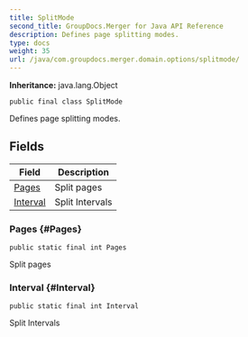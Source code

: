 ```yaml
---
title: SplitMode
second_title: GroupDocs.Merger for Java API Reference
description: Defines page splitting modes.
type: docs
weight: 35
url: /java/com.groupdocs.merger.domain.options/splitmode/
---
```

**Inheritance:**
java.lang.Object
```
public final class SplitMode
```

Defines page splitting modes.
## Fields

| Field | Description |
| --- | --- |
| [Pages](#Pages) | Split pages |
| [Interval](#Interval) | Split Intervals |
### Pages {#Pages}
```
public static final int Pages
```


Split pages

### Interval {#Interval}
```
public static final int Interval
```


Split Intervals

